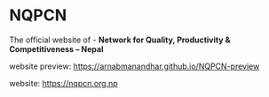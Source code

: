 # NQPCN
The official website of - **Network for Quality, Productivity & Competitiveness – Nepal**


website preview: https://arnabmanandhar.github.io/NQPCN-preview

website:  https://nqpcn.org.np
